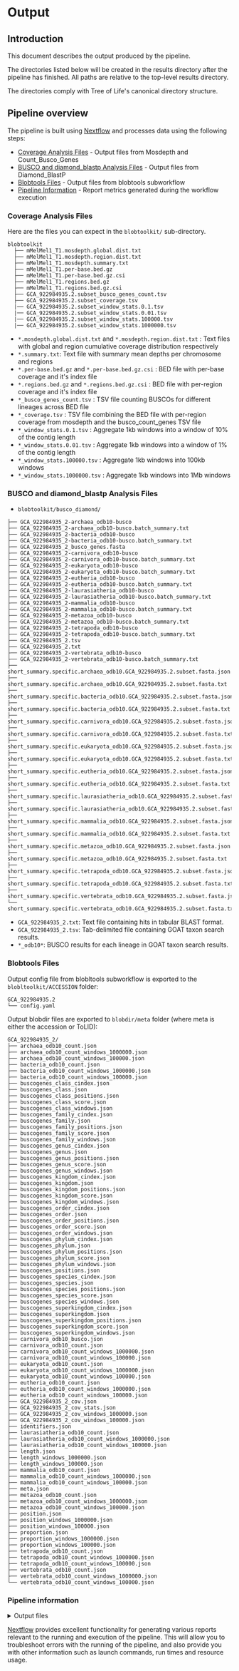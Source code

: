 # Output

## Introduction

This document describes the output produced by the pipeline.

The directories listed below will be created in the results directory after the pipeline has finished. All paths are relative to the top-level results directory.

The directories comply with Tree of Life's canonical directory structure.

## Pipeline overview

The pipeline is built using [Nextflow](https://www.nextflow.io/) and processes data using the following steps:

- [Coverage Analysis Files](#coverage-analysis-files) - Output files from Mosdepth and Count_Busco_Genes
- [BUSCO and diamond_blastp Analysis Files](#blast-analysis-files) - Output files from Diamond_BlastP
- [Blobtools Files](#blobtools-Files) - Output files from blobtools subworkflow
- [Pipeline Information](#pipeline-information) - Report metrics generated during the workflow execution

### Coverage Analysis Files

Here are the files you can expect in the `blobtoolkit/` sub-directory.

```text
blobtoolkit
  ├── mMelMel1_T1.mosdepth.global.dist.txt
  ├── mMelMel1_T1.mosdepth.region.dist.txt
  ├── mMelMel1_T1.mosdepth.summary.txt
  ├── mMelMel1_T1.per-base.bed.gz
  ├── mMelMel1_T1.per-base.bed.gz.csi
  ├── mMelMel1_T1.regions.bed.gz
  ├── mMelMel1_T1.regions.bed.gz.csi
  ├── GCA_922984935.2.subset_busco_genes_count.tsv
  ├── GCA_922984935.2.subset_coverage.tsv
  |── GCA_922984935.2.subset_window_stats.0.1.tsv
  |── GCA_922984935.2.subset_window_stats.0.01.tsv
  |── GCA_922984935.2.subset_window_stats.100000.tsv
  |── GCA_922984935.2.subset_window_stats.1000000.tsv
```

- `*.mosdepth.global.dist.txt` and `*.mosdepth.region.dist.txt` : Text files with global and region cumulative coverage distribution respectively
- `*.summary.txt`: Text file with summary mean depths per chromosome and regions
- `*.per-base.bed.gz` and `*.per-base.bed.gz.csi` : BED file with per-base coverage and it's index file
- `*.regions.bed.gz` and `*.regions.bed.gz.csi` : BED file with per-region coverage and it's index file
- `*_busco_genes_count.tsv` : TSV file counting BUSCOs for different lineages across BED file
- `*_coverage.tsv` : TSV file combining the BED file with per-region coverage from mosdepth and the busco_count_genes TSV file
- `*_window_stats.0.1.tsv` : Aggregate 1kb windows into a window of 10% of the contig length
- `*_window_stats.0.01.tsv` : Aggregate 1kb windows into a window of 1% of the contig length
- `*_window_stats.100000.tsv` : Aggregate 1kb windows into 100kb windows
- `*_window_stats.1000000.tsv` : Aggregate 1kb windows into 1Mb windows

### BUSCO and diamond_blastp Analysis Files

- `blobtoolkit/busco_diamond/`

```text
├── GCA_922984935_2-archaea_odb10-busco
├── GCA_922984935_2-archaea_odb10-busco.batch_summary.txt
├── GCA_922984935_2-bacteria_odb10-busco
├── GCA_922984935_2-bacteria_odb10-busco.batch_summary.txt
├── GCA_922984935_2_busco_genes.fasta
├── GCA_922984935_2-carnivora_odb10-busco
├── GCA_922984935_2-carnivora_odb10-busco.batch_summary.txt
├── GCA_922984935_2-eukaryota_odb10-busco
├── GCA_922984935_2-eukaryota_odb10-busco.batch_summary.txt
├── GCA_922984935_2-eutheria_odb10-busco
├── GCA_922984935_2-eutheria_odb10-busco.batch_summary.txt
├── GCA_922984935_2-laurasiatheria_odb10-busco
├── GCA_922984935_2-laurasiatheria_odb10-busco.batch_summary.txt
├── GCA_922984935_2-mammalia_odb10-busco
├── GCA_922984935_2-mammalia_odb10-busco.batch_summary.txt
├── GCA_922984935_2-metazoa_odb10-busco
├── GCA_922984935_2-metazoa_odb10-busco.batch_summary.txt
├── GCA_922984935_2-tetrapoda_odb10-busco
├── GCA_922984935_2-tetrapoda_odb10-busco.batch_summary.txt
├── GCA_922984935_2.tsv
├── GCA_922984935_2.txt
├── GCA_922984935_2-vertebrata_odb10-busco
├── GCA_922984935_2-vertebrata_odb10-busco.batch_summary.txt
├── short_summary.specific.archaea_odb10.GCA_922984935.2.subset.fasta.json
├── short_summary.specific.archaea_odb10.GCA_922984935.2.subset.fasta.txt
├── short_summary.specific.bacteria_odb10.GCA_922984935.2.subset.fasta.json
├── short_summary.specific.bacteria_odb10.GCA_922984935.2.subset.fasta.txt
├── short_summary.specific.carnivora_odb10.GCA_922984935.2.subset.fasta.json
├── short_summary.specific.carnivora_odb10.GCA_922984935.2.subset.fasta.txt
├── short_summary.specific.eukaryota_odb10.GCA_922984935.2.subset.fasta.json
├── short_summary.specific.eukaryota_odb10.GCA_922984935.2.subset.fasta.txt
├── short_summary.specific.eutheria_odb10.GCA_922984935.2.subset.fasta.json
├── short_summary.specific.eutheria_odb10.GCA_922984935.2.subset.fasta.txt
├── short_summary.specific.laurasiatheria_odb10.GCA_922984935.2.subset.fasta.json
├── short_summary.specific.laurasiatheria_odb10.GCA_922984935.2.subset.fasta.txt
├── short_summary.specific.mammalia_odb10.GCA_922984935.2.subset.fasta.json
├── short_summary.specific.mammalia_odb10.GCA_922984935.2.subset.fasta.txt
├── short_summary.specific.metazoa_odb10.GCA_922984935.2.subset.fasta.json
├── short_summary.specific.metazoa_odb10.GCA_922984935.2.subset.fasta.txt
├── short_summary.specific.tetrapoda_odb10.GCA_922984935.2.subset.fasta.json
├── short_summary.specific.tetrapoda_odb10.GCA_922984935.2.subset.fasta.txt
├── short_summary.specific.vertebrata_odb10.GCA_922984935.2.subset.fasta.json
└── short_summary.specific.vertebrata_odb10.GCA_922984935.2.subset.fasta.txt
```

- `GCA_922984935_2.txt`: Text file containing hits in tabular BLAST format.
- `GCA_922984935_2.tsv`: Tab-delimited file containing GOAT taxon search results.
- `*_odb10*`: BUSCO results for each lineage in GOAT taxon search results.


### Blobtools Files

Output config file from blobltools subworkflow is exported to the `blobltoolkit/ACCESSION` folder:

```
GCA_922984935.2
└── config.yaml
```

Output blobdir files are exported to `blobdir/meta` folder (where meta is either the accession or ToLID):

```
GCA_922984935_2/
├── archaea_odb10_count.json
├── archaea_odb10_count_windows_1000000.json
├── archaea_odb10_count_windows_100000.json
├── bacteria_odb10_count.json
├── bacteria_odb10_count_windows_1000000.json
├── bacteria_odb10_count_windows_100000.json
├── buscogenes_class_cindex.json
├── buscogenes_class.json
├── buscogenes_class_positions.json
├── buscogenes_class_score.json
├── buscogenes_class_windows.json
├── buscogenes_family_cindex.json
├── buscogenes_family.json
├── buscogenes_family_positions.json
├── buscogenes_family_score.json
├── buscogenes_family_windows.json
├── buscogenes_genus_cindex.json
├── buscogenes_genus.json
├── buscogenes_genus_positions.json
├── buscogenes_genus_score.json
├── buscogenes_genus_windows.json
├── buscogenes_kingdom_cindex.json
├── buscogenes_kingdom.json
├── buscogenes_kingdom_positions.json
├── buscogenes_kingdom_score.json
├── buscogenes_kingdom_windows.json
├── buscogenes_order_cindex.json
├── buscogenes_order.json
├── buscogenes_order_positions.json
├── buscogenes_order_score.json
├── buscogenes_order_windows.json
├── buscogenes_phylum_cindex.json
├── buscogenes_phylum.json
├── buscogenes_phylum_positions.json
├── buscogenes_phylum_score.json
├── buscogenes_phylum_windows.json
├── buscogenes_positions.json
├── buscogenes_species_cindex.json
├── buscogenes_species.json
├── buscogenes_species_positions.json
├── buscogenes_species_score.json
├── buscogenes_species_windows.json
├── buscogenes_superkingdom_cindex.json
├── buscogenes_superkingdom.json
├── buscogenes_superkingdom_positions.json
├── buscogenes_superkingdom_score.json
├── buscogenes_superkingdom_windows.json
├── carnivora_odb10_busco.json
├── carnivora_odb10_count.json
├── carnivora_odb10_count_windows_1000000.json
├── carnivora_odb10_count_windows_100000.json
├── eukaryota_odb10_count.json
├── eukaryota_odb10_count_windows_1000000.json
├── eukaryota_odb10_count_windows_100000.json
├── eutheria_odb10_count.json
├── eutheria_odb10_count_windows_1000000.json
├── eutheria_odb10_count_windows_100000.json
├── GCA_922984935_2_cov.json
├── GCA_922984935_2_cov_stats.json
├── GCA_922984935_2_cov_windows_1000000.json
├── GCA_922984935_2_cov_windows_100000.json
├── identifiers.json
├── laurasiatheria_odb10_count.json
├── laurasiatheria_odb10_count_windows_1000000.json
├── laurasiatheria_odb10_count_windows_100000.json
├── length.json
├── length_windows_1000000.json
├── length_windows_100000.json
├── mammalia_odb10_count.json
├── mammalia_odb10_count_windows_1000000.json
├── mammalia_odb10_count_windows_100000.json
├── meta.json
├── metazoa_odb10_count.json
├── metazoa_odb10_count_windows_1000000.json
├── metazoa_odb10_count_windows_100000.json
├── position.json
├── position_windows_1000000.json
├── position_windows_100000.json
├── proportion.json
├── proportion_windows_1000000.json
├── proportion_windows_100000.json
├── tetrapoda_odb10_count.json
├── tetrapoda_odb10_count_windows_1000000.json
├── tetrapoda_odb10_count_windows_100000.json
├── vertebrata_odb10_count.json
├── vertebrata_odb10_count_windows_1000000.json
└── vertebrata_odb10_count_windows_100000.json
```

### Pipeline information

<details markdown="1">
<summary>Output files</summary>

- `pipeline_info/`
  - Reports generated by Nextflow: `execution_report.html`, `execution_timeline.html`, `execution_trace.txt` and `pipeline_dag.dot`/`pipeline_dag.svg`.
  - Reports generated by the pipeline: `pipeline_report.html`, `pipeline_report.txt` and `software_versions.yml`. The `pipeline_report*` files will only be present if the `--email` / `--email_on_fail` parameter's are used when running the pipeline.
  - Reformatted samplesheet files used as input to the pipeline: `samplesheet.valid.csv`.

</details>

[Nextflow](https://www.nextflow.io/docs/latest/tracing.html) provides excellent functionality for generating various reports relevant to the running and execution of the pipeline. This will allow you to troubleshoot errors with the running of the pipeline, and also provide you with other information such as launch commands, run times and resource usage.
